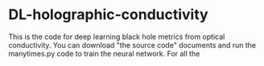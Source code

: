 # DL-holographic-conductivity
This is the code for deep learning black hole metrics from optical conductivity.
You can download "the source code" documents and run the manytimes.py code to train the neural network.
For all the 
